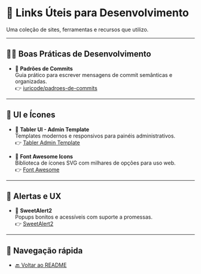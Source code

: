# 🔗 Links Úteis para Desenvolvimento

Uma coleção de sites, ferramentas e recursos que utilizo.

---

## 🧑‍💻 Boas Práticas de Desenvolvimento

- 📌 **Padrões de Commits**  
  Guia prático para escrever mensagens de commit semânticas e organizadas.  
  👉 [iuricode/padroes-de-commits](https://github.com/iuricode/padroes-de-commits)

---

## 🎨 UI e Ícones

- 🧱 **Tabler UI - Admin Template**  
  Templates modernos e responsivos para painéis administrativos.  
  👉 [Tabler Admin Template](https://tabler.io/admin-template)

- 🌟 **Font Awesome Icons**  
  Biblioteca de ícones SVG com milhares de opções para uso web.  
  👉 [Font Awesome](https://fontawesome.com/icons)

---

## 💬 Alertas e UX

- 🚨 **SweetAlert2**  
  Popups bonitos e acessíveis com suporte a promessas.  
  👉 [SweetAlert2](https://sweetalert2.github.io/)

---

## 🧭 Navegação rápida

- [🔙 Voltar ao README](../README.md)
